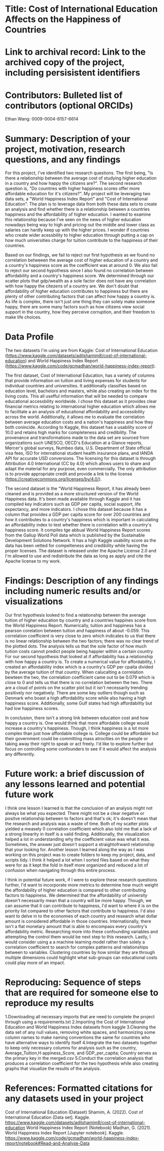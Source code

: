 # Title: Cost of International Education Affects on the Happiness of Countries
# Link to archival record: Link to the archived copy of the project, including persisistent identifiers
# Contributors: Bulleted list of contributors (optional ORCIDs)
Ethan Wang: 0009-0004-8157-6614
# Summary: Description of your project, motivation, research questions, and any findings
For this project, I've identified two research questions. The first being, "Is there a relationship between the average cost of studying higher education in a country and how happy the citizens are?". The second research question is, "Do countries with higher happiness scores offer more affordable education for it's citizens?". My project will be leveraging two data sets, a "World Happiness Index Report" and "Cost of International Education". The plan is to leverage data from both these data sets to create an analysis and find whether there is a relationship between a countries happiness and the affordability of higher education. I wanted to examine this relationship because I've seen on the news of higher education nowadays being way to high and pricing out the middle and lower class as salaries can hardly keep up with the higher prices. I wonder if countries who create wider acessbility to higher education through putting a cap on how much universities charge for tuition contribute to the happiness of their countries.

Based on our findings, we fail to reject our first hypothesis as we found no correlation betweeen the average cost of higher education of a country and a country's happiness score as the coefficient was at around 0. We also fail to reject our second hypothesis since I also found no correlation between affordability and a country's happiness score. We determined through our scatter plots that gdp/wealth as a sole factor does not have any correlation with how happy the citezens of a country are. We don't doubt that affordability of higher education contributes to happiness but there are plenty of other contributing factors that can affect how happy a country is. As life is complex, there isn't just one thing they can solely make someone happy, there are some many factors such as how citizens view social support in the country, how they perceive corruption, and their freedom to make life choices.

# Data Profile
The two datasets I'm using are from Kaggle: Cost of International Education (https://www.kaggle.com/datasets/adilshamim8/cost-of-international-education) and World Happiness Index Report (https://www.kaggle.com/code/gcmadhan/world-happiness-index-report).

The first dataset, Cost of International Education, has a variety of columns that provide information on tuition and living expenses for students for individual countries and universities. It additionally classifies based on education level, bachelors and masters, while also creating an index for the living costs. This all usefful information that will be needed to compare educational accessbility worldwide. I chose this dataset as it provides clear financial metrics relating to international higher education which allows me to facilitate a an analysis of educational affordability and accessibility across the world. Additionally, it allows me to evaluate the correlation between average education costs and a nation's happiness and how they both conincide. According to Kaggle, this dataset has a usability score of 10.0 and retains high marks for completeness and credibility. The provenance and transformations made to the data set are sourced from organizations such UNESCO, OECD's Education at a Glance reports, Mercer's global surveys, Numbeo data, U.S. Department of State official visa fees, ISO for international student health insurance plans, and IANDA API for accurate USD conversions. The licensing for this dataset is through Attribution 4.0 International (CC by 4.0) which allows users to share and adapt the material for any purpose, even commercially. The only attribution is to provide appropriate credit and provide a link to the license (https://creativecommons.org/licenses/by/4.0/).

The second dataset is the "World Happiness Report, it has already been cleaned and is provided as a more structured version of the World Happiness data. It's been made available through Kaggle and it has compiled key indicators such as GDP per capita, social support, life expectancy, and more indicators. I chose this dataset because it has a column that provides a GDP per capita score for over 200 countries and how it contributes to a country's happiness which is important in calculating an affordability index to test whether there is correlation with a country's happiness score. It compiles tge abbual World Happiness Report scores from the Gallup World Poll data which is published by the Sustainable Development Solutions Network. It has a high Kaggle usability score as the data has been vetted for compelteness and credibility while having the proper licenses. The dataset is released under the Apache License 2.0 and I'm allowed to use and redistribute the data as long as apply and cite the Apache license to my work.

# Findings: Description of any findings including numeric results and/or visualizations

Our first hypothesis looked to find a relationship between the average tuition of higher education by country and a countries happines score from the World Happiness Report. Numerically, tuition and happiness has a pearson corelation between tuition and happiness of about -0.059. This correlation coefficient is very close to zero which indicates to us that there is no linear relationship between the two factors; there was no clear trend of the plotted dots. The analysis tells us that the sole factor of how much tuition costs cannot predict people being happier within a certain country. For our second hpyothesis that looked at if affordability has a relationship with how happy a country is. To create a numerical value for affordability, I created an affordability index which is a country's GDP per cpaita divided by the average tuition of that country. When calucalting a correlation bewteen the two, the correlation coefficient came out to be 0.079 which is close to 0 and tells us that there is no correlation between the two. There are a cloud of points on the scatter plot but it isn't necessarily trending positively nor negatively. There are some key outliers though such as Denmark who boast a high affordability score while also having a high happiness score. Additionally, some Gulf states had high affordability but had low happiness scores.

In conclusion, there isn't a strong link between education cost and how happy a country is. One would think that more affordable college would increase a country's happiness. Though, I think happiness is a lot more complex than just how affordable college is. College could be affordable but their government could be committing mass atrocities on the people or taking away their right to speak or act freely. I'd like to explore further but focus on controlling some confounders to see if it would affect the analysis any differently.

# Future work: a brief discussion of any lessons learned and potential future work
I think one lesson I learned is that the conclusion of an analysis might not always be what you expected. There might not be a clear negative or positve relationship between to factors and that's ok; it's doesn't mean that the research and analysis was a waste of time. Both of my scatter plots yielded a measely 0 correlation coefficient which also told me that a lack of a strong linearity in itself is a valid finding. Additionally, the visualization helped a lot in understanding why the coefficient value was what it was. Sometimes, the answer just doesn't support a straightofrward relationship  that your looking for. Another lesson I learned along the way as I was working on this project was to create folders to keep my project, data, and scripts tidy. I think it helped a lot when I sorted files based on what they were for as it kept the fold in itself more organized and reduced a lot of confusion when navigating through this entire process.

I think in potential future work, if I were to explore these research questions further, I'd want to incorporate more metrics to determine how much weight the affordability of higher education is compared to other contributing factors to happiness. We determined that the affordability of university doesn't necessarily mean that a country will be more happy. Though, we can assume that it can contribute to happiness, I'd want to where it is on the priority list compared to other factors that contribute to happiness. I'd also want to delve in to the economies of each country and research what dollar amount is considered affordable in those countries. Internationally, there isn't a flat monetary amount that is able to encompass every country's affordability metric. Researching more into these confounding variables and attempting the control them would be next step to this research. Lastly, I would consider using a a machine learning model rather than solely a correlation coefficient to search for complex patterns and relationships between to variables. Clustering countries by how similar they are through multiple dimensions could highlight what sub-groups can educational costs could play more of an impact.

# Reproducing: Sequence of steps that are required for someone else to reproduce my results
1.Downloading all necessary imports that are need to complete the project through using a requirements.txt
2.Importing the Cost of International Education and World Happiness Index datasets from kaggle
3.Cleaning the data set of any null values, removing white spaces, and harmonizing some column names to make naming conventions the same for countries who have alternative ways to identify itself
4.Integrate the two datasets together to keep only necessary columns for analysis such as the country, Average_Tuition,H appiness_Score, and GDP_per_capita; Country serves as the primary key in the merged.csv
5.Conduct the correlation analysis that produces a correlation coefficient for the two hypothesis while also creating graphs that visualize the results of the analysis.

# References: Formatted citations for any datasets used in your project
Cost of International Education (Dataset)
Shamim, A. (2022). Cost of International Education [Data set]. Kaggle. https://www.kaggle.com/datasets/adilshamim8/cost-of-international-education
World Happiness Index Report (Notebook)
Madhan, G. (2021). World Happiness Index Report [Jupyter notebook]. Kaggle. https://www.kaggle.com/code/gcmadhan/world-happiness-index-report/notebook#Read-and-Analyse-Data
